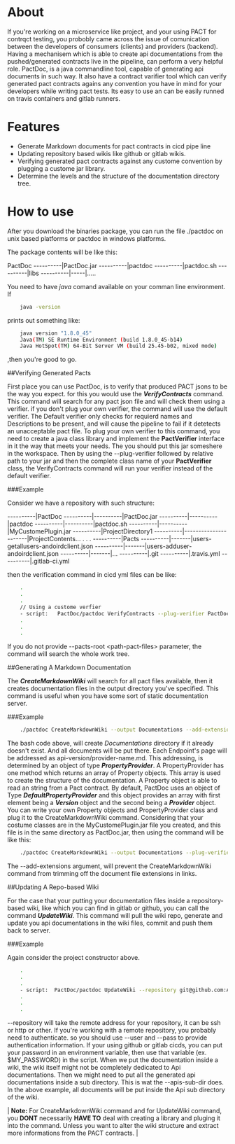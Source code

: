 About
===
If you're working on a microservice like project, and your using PACT for contrqct testing, you probobly came across the issue of comunication between the developers of consumers (clients) and providers (backend). Having a mechanisem which is able to create api documentations from the pushed/generated contracts live in the pipeline, can perform a very helpful role. 
PactDoc, is a java commandline tool, capable of generating api documents in such way. It also have a contract varifier tool which can verify generated pact contracts agains any convention you have in mind for your developers while writing pact tests. Its easy to use an can be easily runned on travis containers and gitlab runners.

Features
===

* Generate Markdown documents for pact contracts in cicd pipe line
* Updating repository based wikis like github or gitlab wikis.
* Verifying generated pact contracts against any custome convention by plugging a custome jar library.
* Determine the levels and the structure of the documentation directory tree.

How to use
===

After you download the binaries package, you can run the file ./pactdoc on unix based platforms or pactdoc in windows platforms.

The package contents will be like this:

PactDoc
----------|PactDoc.jar
----------|pactdoc
----------|pactdoc.sh
----------|libs
----------|-----|.....

 You need to have _java_ comand available on your comman line environment. If 
```bash 
	java -version
``` 
prints out something like:
```bash
	java version "1.8.0_45"
	Java(TM) SE Runtime Environment (build 1.8.0_45-b14)
	Java HotSpot(TM) 64-Bit Server VM (build 25.45-b02, mixed mode)
```
,then you're good to go.


##Verifying Generated Pacts


First place you can use PactDoc, is to verify that produced PACT jsons to be the way you expect. for this you would use the ___VerifyContracts___ command. This command will search for any pact json file and will check them using a verifier. if you don't plug your own verifier, the command will use the default verifier. The Default verifier only checks for requierd names and Descriptions to be present, and will cause the pipeline to fail if it detetects an unacceptable pact file. To plug your own verifier to this command, you need to create a java class library and implement the __PactVerifier__ interface in it the way that meets your needs. The you should put this jar someshere in the workspace. Then by using the --plug-verifier followed by relative path to your jar and then the complete class name of your __PactVerifier__ class, the VerifyContracts command will run your verifier instead of the default verifier. 

###Example


Consider we have a repository with such structure:

----------|PactDoc
----------|----------|PactDoc.jar
----------|----------|pactdoc
----------|----------|pactdoc.sh
----------|----------|MyCustomePlugin.jar
----------|ProjectDirectory1
----------|----------------------|ProjectContents...
.
.
.
----------|Pacts
----------|-------|users-getallusers-andoirdclient.json
----------|-------|users-adduser-andoirdclient.json
----------|-------|...
----------|.git
----------|.travis.yml
----------|.gitlab-ci.yml

then the verification command in cicd yml files can be like:

```bash
	.
	.
	.
	// Using a custome verfier
	- script: 	PactDoc/pactdoc VerifyContracts --plug-verifier PactDoc/MyCustomePlugin.jar my.custome.ContractVerifier --pacts-root Pacts
	.
	.
	.
```
If you do not provide --pacts-root &lt;path-pact-files&gt; parameter, the command will search the whole work tree.

##Generating A Markdown Documentation

The ___CreateMarkdownWiki___ will search for all pact files available, then it creates documentation files in the output directory you've specified. This command is useful when you have some sort of static documentation server.

###Example


```bash
	./pactdoc CreateMarkdownWiki --output Documentations --add-extensions
```
The bash code above, will create _Documentations_ directory if it already doesn't exist. And all documents will be put there. Each Endpoint's page will be addressed as api-version/provider-name.md. This addressing, is determined by an object of type ___PropertyProvider___. A PropertyProvider has one method which returns an array of Property objects. This array is used to create the structure of the documentation. A Property object is able to read an string from a Pact contract. By default, PactDoc uses an object of Type ___DefaultPropertyProvider___ and this object provides an array with first element being a ___Version___ object and the second being a ___Provider___ object. You can write your own Property objects and PropertyProvider class and plug it to the CreateMarkdownWiki command. Considering that your costume classes are in the MyCustomePlugin.jar file you created, and this file is in the same directory as PactDoc.jar, then using the command will be like this:

```bash
	./pactdoc CreateMarkdownWiki --output Documentations --plug-verifier MyCostumePlugin.jar my.costume.PropertyProvider --add-extensions
```
The --add-extensions argument, will prevent the CreateMarkdownWiki command from trimming off the document file extensions in links. 


##Updating A Repo-based Wiki

For the case that your putting your documentation files inside a repository-based wiki, like which you can find in gitlab or github, you can call the command ___UpdateWiki___. This command will pull the wiki repo, generate and update you api documentations in the wiki files, commit and push them back to server.

###Example

Again consider the project constructor above. 

```bash
	.
	.
	.
	- script:  PactDoc/pactdoc UpdateWiki --repository git@github.com:Acidmanic/PactDoc.git --user Acidmanic --pass $MY_PASSWORD --apis-sub-dir Api
	.
	.
	.
```

--repository will take the remote address for your repository, it can be ssh or http or other.
If you're working with a remote repository, you probably need to authenticate. so you should use --user and --pass to provide authentication information. If your using github or gitlab cicds, you can put your password in an environment variable, then use that variable (ex. $MY_PASSWORD) in the script.
When we put the documentation inside a wiki, the wiki itself might not be completely dedicated to Api documentations. Then we might need to put all the generated api documentations inside a sub directory. This is wat the --apis-sub-dir does. In the above example, all documents will be put inside the Api sub directory of the wiki.

| __Note:__ For CreateMarkdownWiki command and for UpdateWiki command, you __DONT__ necessarily __HAVE TO__ deal with creating a library and pluging it into the command. Unless you want to alter the wiki structure and extract more informations from the PACT contracts.
|